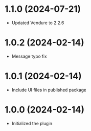 # 1.1.0 (2024-07-21)

- Updated Vendure to 2.2.6

# 1.0.2 (2024-02-14)

- Message typo fix

# 1.0.1 (2024-02-14)

- Include UI files in published package

# 1.0.0 (2024-02-14)

- Initialized the plugin
